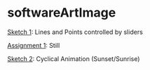 # softwareArtImage

[Sketch 1](https://github.com/aliawaleed/softwareArtImage/tree/main/Assignments/Assignment1): Lines and Points controlled by sliders

[Assignment 1](https://github.com/aliawaleed/softwareArtImage/tree/main/assignments/assignment1): Still

[Sketch 2](https://github.com/aliawaleed/softwareArtImage/tree/main/sketch2): Cyclical Animation (Sunset/Sunrise)
